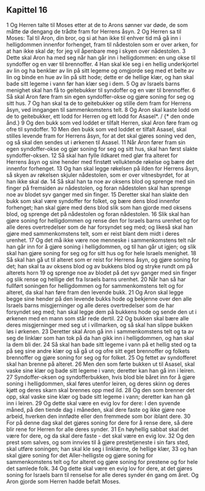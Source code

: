 ## Kapittel 16

1 Og Herren talte til Moses etter at de to Arons sønner var døde, de som måtte dø dengang de trådte fram for Herrens åsyn.
2 Og Herren sa til Moses: Tal til Aron, din bror, og si at han ikke til enhver tid må gå inn i helligdommen innenfor forhenget, fram til nådestolen som er over arken, for at han ikke skal dø; for jeg vil åpenbare meg i skyen over nådestolen.
3 Dette skal Aron ha med seg når han går inn i helligdommen: en ung okse til syndoffer og en vær til brennoffer.
4 Han skal kle seg i en hellig underkjortel av lin og ha benklær av lin på sitt legeme og omgjorde seg med et belte av lin og binde en hue av lin på sitt hode; dette er de hellige klær, og han skal bade sitt legeme i vann før han klær seg i dem.
5 Og av Israels barns menighet skal han få to geitebukker til syndoffer og en vær til brennoffer.
6 Så skal Aron føre fram sin egen syndoffer-okse og gjøre soning for seg og sitt hus.
7 Og han skal ta de to geitebukker og stille dem fram for Herrens åsyn, ved inngangen til sammenkomstens telt.
8 Og Aron skal kaste lodd om de to geitebukker, ett lodd for Herren og ett lodd for Asasel*. / {* den onde ånd.}
9 Og den bukk som ved loddet er tilfalt Herren, skal Aron føre fram og ofre til syndoffer.
10 Men den bukk som ved loddet er tilfalt Asasel, skal stilles levende fram for Herrens åsyn, for at det skal gjøres soning ved den, og så skal den sendes ut i ørkenen til Asasel.
11 Når Aron fører fram sin egen syndoffer-okse og gjør soning for seg og sitt hus, skal han først slakte syndoffer-oksen.
12 Så skal han fylle ildkaret med glør fra alteret for Herrens åsyn og sine hender med finstøtt velluktende røkelse og bære det innenfor forhenget.
13 Og han skal legge røkelsen på ilden for Herrens åsyn, så skyen av røkelsen skjuler nådestolen, som er over vitnesbyrdet, for at han ikke skal dø.
14 Så skal han ta noe av oksens blod og sprenge med sin finger på fremsiden av nådestolen, og foran nådestolen skal han sprenge noe av blodet syv ganger med sin finger.
15 Deretter skal han slakte den bukk som skal være syndoffer for folket, og bære dens blod innenfor forhenget; han skal gjøre med dens blod slik som han gjorde med oksens blod, og sprenge det på nådestolen og foran nådestolen.
16 Slik skal han gjøre soning for helligdommen og rense den for Israels barns urenhet og for alle deres overtredelser som de har forsyndet seg med; og likeså skal han gjøre med sammenkomstens telt, som er reist blant dem midt i deres urenhet.
17 Og det må ikke være noe menneske i sammenkomstens telt når han går inn for å gjøre soning i helligdommen, og til han går ut igjen; og slik skal han gjøre soning for seg og for sitt hus og for hele Israels menighet.
18 Så skal han gå ut til alteret som er reist for Herrens åsyn, og gjøre soning for det; han skal ta av oksens blod og av bukkens blod og stryke rundt om på alterets horn
19 og sprenge noe av blodet på det syv ganger med sin finger og slik rense og hellige det fra Israels barns urenhet.
20 Når han så har fullført soningen for helligdommen og for sammenkomstens telt og for alteret, da skal han føre fram den levende bukk.
21 Og Aron skal legge begge sine hender på den levende bukks hode og bekjenne over den alle Israels barns misgjerninger og alle deres overtredelser som de har forsyndet seg med; han skal legge dem på bukkens hode og sende den ut i ørkenen med en mann som står rede dertil.
22 Og bukken skal bære alle deres misgjerninger med seg ut i villmarken, og så skal han slippe bukken løs i ørkenen.
23 Deretter skal Aron gå inn i sammenkomstens telt og ta av seg de linklær som han tok på da han gikk inn i helligdommen, og han skal la dem bli der.
24 Så skal han bade sitt legeme i vann på et hellig sted og ta på seg sine andre klær og så gå ut og ofre sitt eget brennoffer og folkets brennoffer og gjøre soning for seg og for folket.
25 Og fettet av syndofferet skal han brenne på alteret.
26 Men den som førte bukken ut til Asasel, skal vaske sine klær og bade sitt legeme i vann; deretter kan han gå inn i leiren.
27 Syndoffer-oksen og syndofferbukken, hvis blod ble båret inn for å gjøre soning i helligdommen, skal føres utenfor leiren, og deres skinn og deres kjøtt og deres skarn skal brennes opp med ild.
28 Og den som brenner det opp, skal vaske sine klær og bade sitt legeme i vann; deretter kan han gå inn i leiren.
29 Og dette skal være en evig lov for dere: I den syvende måned, på den tiende dag i måneden, skal dere faste og ikke gjøre noe arbeid, hverken den innfødte eller den fremmede som bor iblant dere.
30 For på denne dag skal det gjøres soning for dere for å rense dere, så dere blir rene for Herren for alle deres synder.
31 En høyhellig sabbat skal det være for dere, og da skal dere faste - det skal være en evig lov.
32 Og den prest som salves, og som innvies til å gjøre prestetjeneste i sin fars sted, skal utføre soningen; han skal kle seg i linklærne, de hellige klær,
33 og han skal gjøre soning for det Aller-helligste og gjøre soning for sammenkomstens telt og for alteret og gjøre soning for prestene og for hele det samlede folk.
34 Og dette skal være en evig lov for dere, at det gjøres soning for Israels barn til renselse for alle deres synder én gang om året. Og Aron gjorde som Herren hadde befalt Moses.
